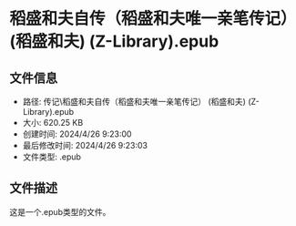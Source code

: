 ﻿# 稻盛和夫自传（稻盛和夫唯一亲笔传记） (稻盛和夫) (Z-Library).epub

## 文件信息
- 路径: 传记\稻盛和夫自传（稻盛和夫唯一亲笔传记） (稻盛和夫) (Z-Library).epub
- 大小: 620.25 KB
- 创建时间: 2024/4/26 9:23:00
- 最后修改时间: 2024/4/26 9:23:03
- 文件类型: .epub

## 文件描述
这是一个.epub类型的文件。

